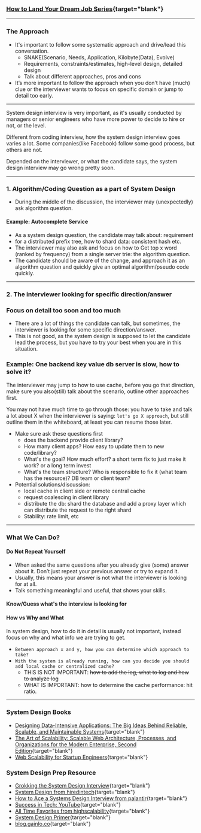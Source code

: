 ### [How to Land Your Dream Job Series](https://lifelongprogrammer.blogspot.com/search/label/Google_Series){target="blank"}
<script src="/feeds/posts/default/-/Interview_Series?orderby=updated&amp;alt=json-in-script&amp;callback=series&amp;max-results=20"></script>

---

### The Approach
- It's important to follow some systematic approach and drive/lead this conversation.
  - SNAKE(Scenario, Needs, Application, Kilobyte(Data), Evolve)
  - Requirements, constraints/estimates, high-level design, detailed design
  - Talk about different approaches, pros and cons
- It’s more important to follow the approach when you don’t have (much) clue or the interviewer wants to focus on specific domain or jump to detail too early.

---

System design interview is very important, as it's usually conducted by managers or senior engineers who have more power to decide to hire or not, or the level.

Different from coding interview, how the system design interview goes varies a lot. Some companies(like Facebook) follow some good process, but others are not.

Depended on the interviewer, or what the candidate says, the system design interview may go wrong pretty soon.

<!-- ### Traps in System design -->

<!-- #### Whiteboard
- Use whiteboard and bulletin
- Bullet
```md

### Requirement

``` -->

---

### 1. Algorithm/Coding Question as a part of System Design
- During the middle of the discussion, the interviewer may (unexpectedly) ask algorithm question.

#### Example: Autocomplete Service
- As a system design question, the candidate may talk about: requirement
- for a distributed prefix tree, how to shard data: consistent hash etc.
- The interviewer may also ask and focus on how to Get top x word (ranked by frequency) from a single server trie: the algorithm question.
- The candidate should be aware of the change, and approach it as an algorithm question and quickly give an optimal algorithm/pseudo code quickly.
  <!-- - data structure, -->

---

### 2. The interviewer looking for specific direction/answer
### Focus on detail too soon and too much
<!-- - Some companies or interviewer have some -->
- There are a lot of things the candidate can talk, but sometimes, the interviewer is looking for some specific direction/answer.
- This is not good, as the system design is supposed to let the candidate lead the process, but you have to try your best when you are in this situation.

### Example: One backend key value db server is slow, how to solve it?
The interviewer may jump to how to use cache, before you go that direction, make sure you also(still) talk about the scenario,  outline other approaches first.

You may not have much time to go through those: you have to take and talk a lot about X when the interviewer is saying: `let's go X approach`, but  still outline them in the whiteboard, at least you can resume those later.

- Make sure ask these questions first
  - does the backend provide client library?
  - How many client apps? How easy to update them to new code/library?
  - What's the goal? How much effort? a short term fix to just make it work? or a long term invest
  - What's the team structure? Who is responsible to fix it (what team has the resource)? DB team or client team?
- Potential solutions/discussion:
  - local cache in client side or remote central cache
  - request coalescing in client library
  - distribute the db: shard the database and add a proxy layer which can distribute the request to the right shard
  - Stability: rate limit, etc

---

### What We Can Do?
#### Do Not Repeat Yourself
- When asked the same questions after you already give (some) answer about it. Don’t just repeat your previous answer or try to expand it.
- Usually, this means your answer is not what the interviewer is looking for at all.
- Talk something meaningful and useful, that shows your skills.

#### Know/Guess what's the interview is looking for


#### How vs Why and What
In system design, how to do it in detail is usually not important, instead focus on why and what info we are trying to get.

- `Between approach x and y, how you can determine which approach to take?`
- `With the system is already running, how can you decide you should add local cache or centralized cache?`
  - THIS IS NOT IMPORTANT: ~~how to add the log, what to log and how to analyze log~~
  - WHAT IS IMPORTANT: how to determine the cache performance: hit ratio.

---

### System Design Books
- [Designing Data-Intensive Applications: The Big Ideas Behind Reliable, Scalable, and Maintainable Systems](https://www.amazon.com/Designing-Data-Intensive-Applications-Reliable-Maintainable/dp/1449373321){target="blank"}
- [The Art of Scalability: Scalable Web Architecture, Processes, and Organizations for the Modern Enterprise, Second Edition](https://www.amazon.com/Art-Scalability-Architecture-Organizations-Enterprise/dp/0134032802){target="blank"}
- [Web Scalability for Startup Engineers](https://www.amazon.com/Scalability-Startup-Engineers-Artur-Ejsmont/dp/0071843655){target="blank"}

<script type="text/javascript">
amzn_assoc_placement = "adunit-systemdesign";
amzn_assoc_search_bar = "false";
amzn_assoc_tracking_id = "jeffery06-20";
amzn_assoc_ad_mode = "manual";
amzn_assoc_ad_type = "smart";
amzn_assoc_marketplace = "amazon";
amzn_assoc_region = "US";
amzn_assoc_title = "Best books for System Design interview";
amzn_assoc_linkid = "595ccbf639e3d3215212481e02dc6909";
amzn_assoc_asins = "1449373321,0134032802,0071843655,1680502093,0134494164,B071CM2M1F,1521243972,1787121690";
</script>
<script src="//z-na.amazon-adsystem.com/widgets/onejs?MarketPlace=US"></script>

### System Design Prep Resource
- [Grokking the System Design Interview](https://www.educative.io/collection/5668639101419520/5649050225344512){target="blank"}
- [System Design from hiredintech](https://www.hiredintech.com/system-design){target="blank"}
- [How to Ace a Systems Design Interview from palantir](http://www.palantir.com/2011/10/how-to-rock-a-systems-design-interview/){target="blank"}
- [Success in Tech: YouTube](https://www.youtube.com/channel/UC-vYrOAmtrx9sBzJAf3x_xw){target="blank"}
- [All Time Favorites from highscalability](http://highscalability.com/all-time-favorites/){target="blank"}
- [System Design Primer](https://github.com/donnemartin/system-design-primer){target="blank"}
- [blog.gainlo.co](http://blog.gainlo.co/){target="blank"}
